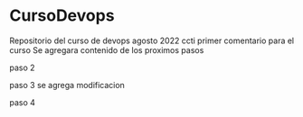 # CursoDevops
Repositorio del curso de devops agosto 2022 ccti
primer comentario para el curso
Se agregara contenido de los proximos pasos


paso 2


paso 3 se agrega modificacion 

paso 4 
